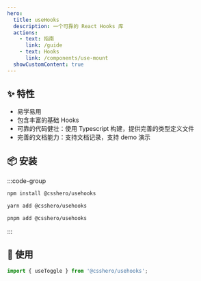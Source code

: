 ```yaml
---
hero:
  title: useHooks
  description: 一个可靠的 React Hooks 库
  actions:
    - text: 指南
      link: /guide
    - text: Hooks
      link: /components/use-mount
  showCustomContent: true
---
```


## ✨ 特性

- 易学易用
- 包含丰富的基础 Hooks
- 可靠的代码健壮：使用 Typescript 构建，提供完善的类型定义文件
- 完善的文档能力：支持文档记录，支持 demo 演示

## 📦 安装

:::code-group

```bash [npm]
npm install @csshero/usehooks
```

```bash [yarn]
yarn add @csshero/usehooks
```

```bash [pnpm]
pnpm add @csshero/usehooks
```

:::

## 🔨 使用

```ts
import { useToggle } from '@csshero/usehooks';
```
